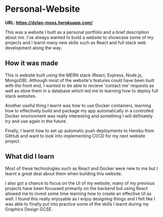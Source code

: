# Personal-Website

**URL: https://dylan-moss.herokuapp.com/**

This was a website I built as a personal portfolio and a brief description about me. I've always wanted to build a website to showcase some of my projects and I learnt many new skills such as React and full stack web development along the way. 

## How it was made

This is website built using the MERN stack (React, Express, Node.js, MongoDB). Although most of the website's features could have been built with the front end, I wanted to be able to recieve 'contact me' requests as well as store them in a database which led me to learning how to deploy full stack websites. 

Another useful thing I learnt was how to use Docker containers, learning how to effectively build and package my app automatically in a controlled Docker environment was really interesting and something I will definately try and use again in the future. 

Finally, I learnt how to set up automatic push deployments to Heroku from GitHub and want to look into implementing CI/CD for my next website project. 

## What did I learn 

Most of these technologies such as React and Docker were new to me but I learnt a great deal about them when building this website.

I also got a chance to focus on the UI of my website, many of my previous projects have been focussed primarily on the backend but using React allowed me to invest some time learning how to create an effective UI as well. I found this really enjoyable as I enjoy designing things and I felt like I was able to finally put into practice some of the skills I learnt during my Graphics Design GCSE. 





